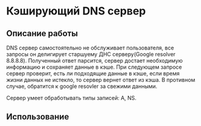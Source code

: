 #  Кэширующий DNS сервер 

## Описание работы
DNS сервер самостоятельно не обслуживает пользователя, все запросы он делигирует старшуему ДНС серверу(Google resolver 8.8.8.8). Полученный ответ парсится, сервер достает необходимую информацию и сохраняет данные в кэше. При следующем запросе сервер проверит, есть ли подходящие данные в кэше, если время жизни данных не истекло, то сервер вернет ответ из кэша. В противном случае, обратится к google resovler за свежими данными.

Сервер умеет обработывать типы записей: A, NS.

## Использование
